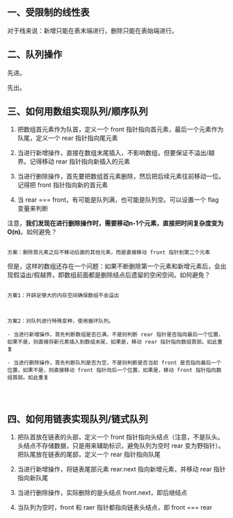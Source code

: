 ## 一、受限制的线性表

对于栈来说：新增只能在表末端进行，删除只能在表始端进行。


## 二、队列操作

先进。

先出。


## 三、如何用数组实现队列/顺序队列

1. 把数组首元素作为队首，定义一个 front 指针指向首元素，最后一个元素作为队尾，定义一个 rear 指针指向尾元素

2. 当进行新增操作，直接在数组末尾插入，不影响数组，但要保证不溢出/越界。记得移动 rear 指针指向新插入的元素

3. 当进行删除操作，首先要把数组首元素删除，然后把后续元素往前移动一位。记得把 front 指针指向新的首元素

4. 当 rear === front，有可能是队列满，也可能是队列空。可以设置一个 flag 变量来判断



注意，**我们发现在进行删除操作时，需要移动n-1个元素，直接把时间复杂度变为O(n)**。如何避免？

```

方案：删除首元素之后不移动后面的其他元素，而是直接移动 front 指针到第二个元素

```

但是，这样的数组还存在一个问题：如果不断删除第一个元素和新增元素后，会出现假溢出/假越界，即数组前面都是删除结点后遗留的空闲空间。如何避免？

```

方案1：开辟足够大的内存空间确保数组不会溢出



方案2：对队列进行特殊变种，使用循环队列。

- 当进行新增操作，首先判断数组是否已满，不是则判断 rear 指针是否指向最后一个位置，如果不是，则直接将新元素插入到数组末尾，如果是，移动 rear 指针指向数组首部。如此重复

- 当进行删除操作，首先判断队列是否为空，不是则判断是否当前 front 是否指向最后一个位置，如果不是，则直接移动 front 指针向后一个位置，如果是，移动 front 指针指向数组首部。如此重复




```



## 四、如何用链表实现队列/链式队列

1. 把队首放在链表的头部，定义一个 front 指针指向头结点（注意，不是队头。头结点不存储数据，只是用来辅助标识，避免队列为空时 rear 变为野指针）。把队尾放在链表的尾部，定义一个 rear 指针指向队尾

2. 当进行新增操作，将链表尾部元素 rear.next 指向新增元素，并移动 rear 指针指向新队尾

3. 当进行删除操作，实际删除的是头结点 front.next，即后继结点

4. 当队列为空时，front 和 raer 指针都指向链表头结点，即 front === rear






